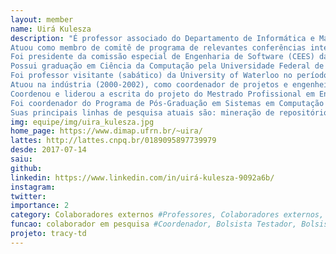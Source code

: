 ```yaml
---
layout: member
name: Uirá Kulesza
description: "É professor associado do Departamento de Informática e Matemática Aplicada (DIMAp) da Universidade Federal do Rio Grande do Norte, desde 2008, e coordenador do grupo e laboratório de pesquisa Collaborative & Automated Software Engineering (CASE Lab - http://caseufrn.github.io/) localizado no Instituto Metrópole Digital da UFRN. Ele é membro permanente do colegiado do Programa de Pós-Graduação em Sistemas em Computação (PPGSC) e do Programa de Pós-Graduação em Tecnologia da Informação (PPGTI- Mestrado Profissional em Tecnologia da Informação), onde orienta cerca de 12 alunos de doutorado, mestrado e iniciação científica. 
Atuou como membro de comitê de programa de relevantes conferências internacionais dentre as quais, International Conference on Mining Software Repositories (MSR), International Conference on Software Maintenance and Evolution (ICSME), International Systems and Software Product Line Conference (SPLC), International Conference on Software Reuse (ICSR) e International Conference on Evaluation and Assessment in Software Engineering (EASE). É atualmente editor-in-chief do Journal of Software Engineering and Research Development (JSERD) da Brazilian Computer Society (SBC). 
Foi presidente da comissão especial de Engenharia de Software (CEES) da Sociedade Brasileira de Computação em 2018/2019, sendo também membro do comitê diretivo do Simpósio Brasileiro de Engenharia de Software (SBES). Além disso, foi coordenador do comitê de programa (program chair) do SBES 2018,.e do Simpósio Brasileiro de Componentes e Reutilização de Software (SBCARS 2013) 
Possui graduação em Ciência da Computação pela Universidade Federal de Campina Grande, Departamento de Sistemas e Computação (1998), mestrado em Ciências da Computação pela Universidade de São Paulo (2000) e doutorado em Informática pela Pontifícia Universidade Católica do Rio de Janeiro (2007), em estágio sanduíche na University of Waterloo (Canada). 
Foi professor visitante (sabático) da University of Waterloo no período de 2022/2023. Realizou pós-doutorado (sabático - 2013 e 2014) na Delft University of Technology (http://www.tudelft.nl/en/) - TU Delft na Holanda, como pesquisador visitante do Software Engineering Research Group (SERG), liderado pelo professor Arie van Deursen. Realizou pós-doutorado (2007-2009) na Universidade Nova de Lisboa, atuando no projeto AMPLE - Aspect-Oriented Model-Driven Product Line Engineering (www.cambridge.org/core_title/gb/399049), financiado pela União Européia. 
Atuou na indústria (2000-2002), como coordenador de projetos e engenheiro de software do Centro de Estudos e Sistemas Avançados do Recife (CESAR - www.cesar.org.br no projeto radix.com - engenho de busca) e da Qualiti Software Processes (www.qualiti.com.br). Também atuou como pesquisador sênior do CESAR (2007-2008), onde foi coordenador de pesquisas do mestrado profissional em engenharia de software do CESAR.EDU, orientador de dissertações de mestrado, e desenvolveu pesquisas em colaboração com membros do Software Productivity Group (www.cin.ufpe.br/spg) da UFPE. 
Coordenou e liderou a escrita do projeto do Mestrado Profissional em Engenharia de Software (atualmente Programa de Pós-Graduação em Tecnologia da Informação - PPGTI) do Instituto Metrópole Digital da UFRN submetido e aprovado junto a CAPES em 2013. 
Foi coordenador do Programa de Pós-Graduação em Sistemas em Computação (PPGSC) do DIMAp/UFRN no período de 2014-2016, e também vice-coordenador do PPGSC no período de 2012-2013. 
Suas principais linhas de pesquisa atuais são: mineração de repositórios de software, evolução de software, técnicas de análise de software, engenharia de linhas de produto de software, arquitetura de software e testes de software." 
img: equipe/img/uira_kulesza.jpg
home_page: https://www.dimap.ufrn.br/~uira/
lattes: http://lattes.cnpq.br/0189095897739979
desde: 2017-07-14
saiu: 
github: 
linkedin: https://www.linkedin.com/in/uirá-kulesza-9092a6b/
instagram: 
twitter: 
importance: 2
category: Colaboradores externos #Professores, Colaboradores externos, Alunos, Ex-alunos
funcao: colaborador em pesquisa #Coordenador, Bolsista Testador, Bolsista Dev, Technical Debt
projeto: tracy-td
---
```

